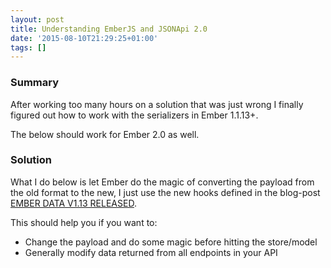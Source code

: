 ```yaml
---
layout: post
title: Understanding EmberJS and JSONApi 2.0
date: '2015-08-10T21:29:25+01:00'
tags: []
---
```


### Summary

After working too many hours on a solution that was just wrong I finally figured out how to work with the serializers in Ember 1.1.13+.

The below should work for Ember 2.0 as well.

### Solution

What I do below is let Ember do the magic of converting the payload from the old format to the new,
I just use the new hooks defined in the blog-post <a href="http://emberjs.com/blog/2015/06/18/ember-data-1-13-released.html#toc_transition-to-the-new-jsonserializer-and-restserializer-apis">EMBER DATA V1.13 RELEASED</a>.

This should help you if you want to:

* Change the payload and do some magic before hitting the store/model
* Generally modify data returned from all endpoints in your API

<script src="https://gist.github.com/hussfelt/9c9002f15cc253278edb.js"></script>
